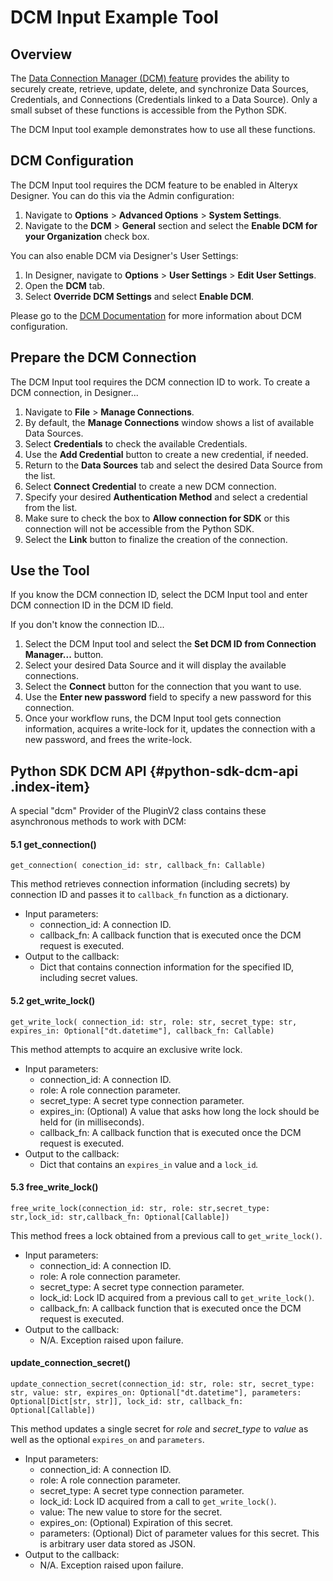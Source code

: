 # DCM Input Example Tool

## Overview

The [Data Connection Manager (DCM)
feature](https://help.alteryx.com/20223/designer/dcm-designer) provides the ability to securely create,
retrieve, update, delete, and synchronize Data Sources, Credentials, and
Connections (Credentials linked to a Data Source). Only a small subset
of these functions is accessible from the Python SDK.

The DCM Input tool example demonstrates how to use all these functions.


## DCM Configuration

The DCM Input tool requires the DCM feature to be enabled in Alteryx
Designer. You can do this via the Admin configuration:

1.  Navigate to **Options** \> **Advanced Options** \> **System
    Settings**.
2.  Navigate to the **DCM** \> **General** section and select the
    **Enable DCM for your Organization** check box.

You can also enable DCM via Designer's User Settings:

1.  In Designer, navigate to **Options** \> **User Settings** \> **Edit
    User Settings**.
2.  Open the **DCM** tab.
3.  Select **Override DCM Settings** and select **Enable DCM**.

Please go to the [DCM
Documentation](https://help.alteryx.com/20223/designer/dcm-designer) for more information about DCM
configuration.

## Prepare the DCM Connection

The DCM Input tool requires the DCM connection ID to work. To create a
DCM connection, in Designer...

1.  Navigate to **File** \> **Manage Connections**.
2.  By default, the **Manage Connections** window shows a list of
    available Data Sources.
3.  Select **Credentials** to check the available Credentials.
4.  Use the **Add Credential** button to create a new credential, if
    needed.
5.  Return to the **Data Sources** tab and select the desired Data
    Source from the list.
6.  Select **Connect Credential** to create a new DCM connection.
7.  Specify your desired **Authentication Method** and select a
    credential from the list.
8.  Make sure to check the box to **Allow connection for SDK** or this
    connection will not be accessible from the Python SDK.
9.  Select the **Link** button to finalize the creation of the
    connection.

## Use the Tool

If you know the DCM connection ID, select the DCM Input tool and enter
DCM connection ID in the DCM ID field.

If you don\'t know the connection ID...

1.  Select the DCM Input tool and select the **Set DCM ID from
    Connection Manager...** button.
2.  Select your desired Data Source and it will display the available
    connections.
3.  Select the **Connect** button for the connection that you want to
    use.
4.  Use the **Enter new password** field to specify a new password for
    this connection.
5.  Once your workflow runs, the DCM Input tool gets connection
    information, acquires a write-lock for it, updates the connection
    with a new password, and frees the write-lock.

## Python SDK DCM API {#python-sdk-dcm-api .index-item}

A special \"dcm\" Provider of the PluginV2 class contains these
asynchronous methods to work with DCM:

#### 5.1 get_connection()

`get_connection( conection_id: str, callback_fn: Callable)`

This method retrieves connection information (including secrets) by
connection ID and passes it to `callback_fn` function as a dictionary.

-   Input parameters:
    -   connection_id: A connection ID.
    -   callback_fn: A callback function that is executed once the DCM
        request is executed.
-   Output to the callback:
    -   Dict that contains connection information for the specified ID,
        including secret values.

#### 5.2 get_write_lock()

`get_write_lock( connection_id: str, role: str, secret_type: str, expires_in: Optional["dt.datetime"], callback_fn: Callable)`

This method attempts to acquire an exclusive write lock.

-   Input parameters:
    -   connection_id: A connection ID.
    -   role: A role connection parameter.
    -   secret_type: A secret type connection parameter.
    -   expires_in: (Optional) A value that asks how long the lock
        should be held for (in milliseconds).
    -   callback_fn: A callback function that is executed once the DCM
        request is executed.
-   Output to the callback:
    -   Dict that contains an `expires_in` value and a `lock_id`*.*

#### 5.3 free_write_lock()

`free_write_lock(connection_id: str, role: str,secret_type: str,lock_id: str,callback_fn: Optional[Callable])`

This method frees a lock obtained from a previous call to
`get_write_lock()`.

-   Input parameters:
    -   connection_id: A connection ID.
    -   role: A role connection parameter.
    -   secret_type: A secret type connection parameter.
    -   lock_id: Lock ID acquired from a previous call to
        `get_write_lock()`*.*
    -   callback_fn: A callback function that is executed once the DCM
        request is executed.
-   Output to the callback:
    -   N/A. Exception raised upon failure.

#### update_connection_secret()

`update_connection_secret(connection_id: str, role: str, secret_type: str, value: str, expires_on: Optional["dt.datetime"], parameters: Optional[Dict[str, str]], lock_id: str, callback_fn: Optional[Callable])`

This method updates a single secret for *role* and *secret_type* to
*value* as well as the optional `expires_on` and `parameters`.

-   Input parameters:
    -   connection_id: A connection ID.
    -   role: A role connection parameter.
    -   secret_type: A secret type connection parameter.
    -   lock_id: Lock ID acquired from a call to `get_write_lock()`*.*
    -   value: The new value to store for the secret.
    -   expires_on: (Optional) Expiration of this secret.
    -   parameters: (Optional) Dict of parameter values for this secret.
        This is arbitrary user data stored as JSON.
-   Output to the callback:
    -   N/A. Exception raised upon failure.
